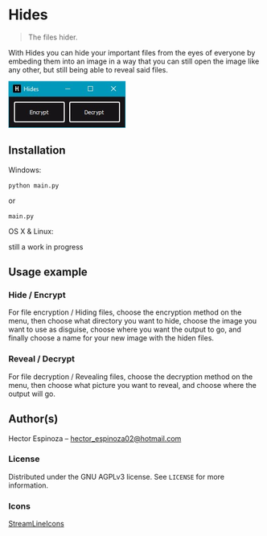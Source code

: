 # Hides
> The files hider.

With Hides you can hide your important files from the eyes of everyone
by embeding them into an image in a way that you can still open the image
like any other, but still being able to reveal said files.

![](Images/menu.jpg)

## Installation

Windows:

```
python main.py
```
or
```
main.py
```

OS X & Linux:

still a work in progress

## Usage example

### Hide / Encrypt
For file encryption / Hiding files, choose the encryption method on the menu, then
choose what directory you want to hide, choose the image you want to use as disguise,
choose where you want the output to go, and finally choose a name for your new image with
the hiden files.

### Reveal / Decrypt
For file decryption / Revealing files, choose the decryption method on the menu, then
choose what picture you want to reveal, and choose where the output will go.

## Author(s)

Hector Espinoza – hector_espinoza02@hotmail.com


### License
Distributed under the GNU AGPLv3 license. See ``LICENSE`` for more information.



### Icons
[StreamLineIcons](https://app.streamlineicons.com/home)
